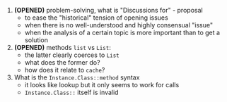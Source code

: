 1. **(OPENED)** problem-solving, what is "Discussions for" - proposal
	- to ease the "historical" tension of opening issues
	- when there is no well-understood and highly consensual "issue"
	- when the analysis of a certain topic is more important than to get a solution
2. **(OPENED)** methods `list` vs `List`:
	- the latter clearly coerces to `List`
	- what does the former do?
	- how does it relate to `cache`?
3. What is the `Instance.Class::method` syntax
	- it looks like lookup but it only seems to work for calls
	- `Instance.Class::` itself is invalid